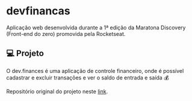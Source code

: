 # devfinancas
Aplicação web desenvolvida durante a 1ª edição da Maratona Discovery (Front-end do zero) promovida pela Rocketseat.

## 💻 Projeto

O dev.finances é uma aplicação de controle financeiro, onde é possível cadastrar e excluir transações e ver o saldo de entrada e saída 💰

Repositório original do projeto neste [link](https://github.com/rocketseat-education/maratona-discover-01).
